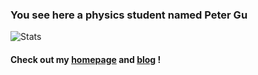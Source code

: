 ### You see here a physics student named Peter Gu

![Stats](https://github-readme-stats.vercel.app/api?username=ustcpetergu&count_private=true&show_icons=true)

#### Check out my [homepage](https://www.ustcpetergu.com) and [blog](https://www.ustcpetergu.com/MyBlog) !

<!--
**ustcpetergu/ustcpetergu** is a ✨ _special_ ✨ repository because its `README.md` (this file) appears on your GitHub profile.

Here are some ideas to get you started:

- 🔭 I’m currently working on ...
- 🌱 I’m currently learning ...
- 👯 I’m looking to collaborate on ...
- 🤔 I’m looking for help with ...
- 💬 Ask me about ...
- 📫 How to reach me: ...
- 😄 Pronouns: ...
- ⚡ Fun fact: ...
-->
